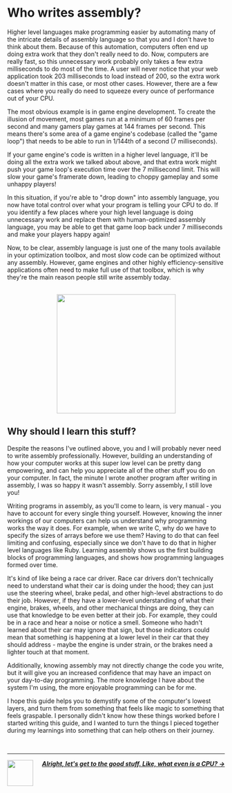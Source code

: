 # Who writes assembly?

Higher level languages make programming easier by automating many of the intricate details of assembly language so that you and I don't have to think about them. Because of this automation, computers often end up doing extra work that they don't really need to do. Now, computers are really fast, so this unnecessary work probably only takes a few extra milliseconds to do most of the time. A user will never notice that your web application took 203 milliseconds to load instead of 200, so the extra work doesn't matter in this case, or most other cases. However, there are a few cases where you really do need to squeeze every ounce of performance out of your CPU.

The most obvious example is in game engine development. To create the illusion of movement, most games run at a minimum of 60 frames per second and many gamers play games at 144 frames per second. This means there's some area of a game engine's codebase (called the "game loop") that needs to be able to run in 1/144th of a second (7 milliseconds).

If your game engine's code is written in a higher level language, it'll be doing all the extra work we talked about above, and that extra work might push your game loop's execution time over the 7 millisecond limit. This will slow your game's framerate down, leading to choppy gameplay and some unhappy players!

In this situation, if you're able to "drop down" into assembly language, you now have total control over what your program is telling your CPU to do. If you identify a few places where your high level language is doing unnecessary work and replace them with human-optimized assembly language, you may be able to get that game loop back under 7 milliseconds and make your players happy again!

Now, to be clear, assembly language is just one of the many tools available in your optimization toolbox, and most slow code can be optimized without any assembly. However, game engines and other highly efficiency-sensitive applications often need to make full use of that toolbox, which is why they're the main reason people still write assembly today.

<p align="center">
  <br />
  <img width="275" src="https://cloud-asomlih8p-hack-club-bot.vercel.app/0toolbox.png" />
</p>

## Why should I learn this stuff?

Despite the reasons I've outlined above, you and I will probably never need to write assembly professionally. However, building an understanding of how your computer works at this super low level can be pretty dang empowering, and can help you appreciate all of the other stuff you do on your computer. In fact, the minute I wrote another program after writing in assembly, I was so happy it wasn't assembly. Sorry assembly, I still love you!

Writing programs in assembly, as you'll come to learn, is very manual - you have to account for every single thing yourself. However, knowing the inner workings of our computers can help us understand why programming works the way it does. For example, when we write C, why do we have to specify the sizes of arrays before we use them? Having to do that can feel limiting and confusing, especially since we don't have to do that in higher level languages like Ruby. Learning assembly shows us the first building blocks of programming languages, and shows how programming languages formed over time.

It's kind of like being a race car driver. Race car drivers don't technically need to understand what their car is doing under the hood; they can just use the steering wheel, brake pedal, and other high-level abstractions to do their job. However, if they have a lower-level understanding of what their engine, brakes, wheels, and other mechanical things are doing, they can use that knowledge to be even better at their job. For example, they could be in a race and hear a noise or notice a smell. Someone who hadn't learned about their car may ignore that sign, but those indicators could mean that something is happening at a lower level in their car that they should address - maybe the engine is under strain, or the brakes need a lighter touch at that moment.

Additionally, knowing assembly may not directly change the code you write, but it will give you an increased confidence that may have an impact on your day-to-day programming. The more knowledge I have about the system I'm using, the more enjoyable programming can be for me.

I hope this guide helps you to demystify some of the computer's lowest layers, and turn them from something that feels like magic to something that feels graspable. I personally didn't know how these things worked before I started writing this guide, and I wanted to turn the things I pieced together during my learnings into something that can help others on their journey.

<br />

---

<a href="/guide/introduction.md">
  <picture>
    <source media="(prefers-color-scheme: dark)" srcset="https://cloud-5aq8uo1rv-hack-club-bot.vercel.app/0backd.png">
    <img align="left" width="60" src="https://cloud-5v3nvbscw-hack-club-bot.vercel.app/0backl.png" />
  </picture>
</a>

<p align="right">
  <em>
    <b>
      <a href="/guide/cpu/cpu.md">
        Alright, let's get to the good stuff. Like, what even is a CPU? →
      </a>
    </b>
  </em>
</p>
